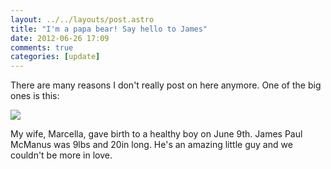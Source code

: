 ```yaml
---
layout: ../../layouts/post.astro
title: "I'm a papa bear! Say hello to James"
date: 2012-06-26 17:09
comments: true
categories: [update]
---
```

There are many reasons I don't really post on here anymore. One of the big ones is this:

<img src="/images/posts/james-paul-mcmanus.jpg" class="full" />

My wife, Marcella, gave birth to a healthy boy on June 9th. James Paul McManus was 9lbs and 20in long. He's an amazing little guy and we couldn't be more in love.
